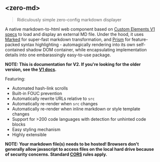 ## &lt;zero-md&gt;

> Ridiculously simple zero-config markdown displayer

A native markdown-to-html web component based on [Custom Elements V1 specs](https://www.w3.org/TR/custom-elements/)
to load and display an external MD file. Under the hood, it uses [Marked](https://github.com/markedjs/marked) for
super-fast markdown transformation, and [Prism](https://github.com/PrismJS/prism) for feature-packed syntax
highlighting - automagically rendering into its own self-contained shadow DOM container, while encapsulating
implementation details into one embarassingly easy-to-use package.

**NOTE: This is documentation for V2. If you're looking for the older version, see the
[V1 docs](/docs/v1/).**

Featuring:

* Automated hash-link scrolls
* Built-in FOUC prevention
* Automatically rewrite URLs relative to `src`
* Automatically re-render when `src` changes
* Automatically re-render when inline markdown or style template changes
* Support for >200 code languages with detection for unhinted code blocks
* Easy styling mechanism
* Highly extensible

**NOTE: Your markdown file(s) needs to be hosted! Browsers don't generally allow javascript to access files on
the local hard drive because of security concerns. Standard
[CORS](https://developer.mozilla.org/en-US/docs/Web/HTTP/CORS) rules apply.**
